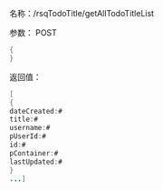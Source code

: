 名称：/rsqTodoTitle/getAllTodoTitleList

参数：
POST
```java
{
}
```
返回值：
```java
[
{
dateCreated:#
title:#
username:#
pUserId:#
id:#
pContainer:#
lastUpdated:#
}
...]
```
